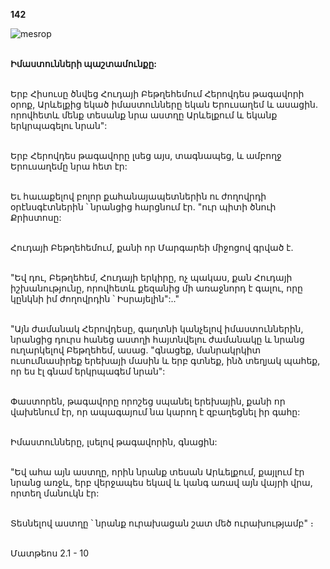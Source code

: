 **142**

![mesrop](https://volamar.ru/audio_video/foto/01/detbible/B300.BMP)

\
**Իմաստունների պաշտամունքը:**

\
Երբ Հիսուսը ծնվեց Հուդայի Բեթղեհեմում Հերովդես թագավորի օրոք, Արևելքից եկած իմաստունները եկան Երուսաղեմ և ասացին. որովհետև մենք տեսանք նրա աստղը Արևելքում և եկանք երկրպագելու նրան":

\
Երբ Հերովդես թագավորը լսեց այս, տագնապեց, և ամբողջ Երուսաղեմը նրա հետ էր:

\
Եւ հաւաքելով բոլոր քահանայապետներին ու ժողովրդի օրէնսգէտներին ՝ նրանցից հարցնում էր. "ուր պիտի ծնուի Քրիստոսը:

\
Հուդայի Բեթղեհեմում, քանի որ Մարգարեի միջոցով գրված է.

\
"Եվ դու, Բեթղեհեմ, Հուդայի երկիրը, ոչ պակաս, քան Հուդայի իշխանությունը, որովհետև քեզանից մի առաջնորդ է գալու, որը կընկնի իմ ժողովրդին ՝ Իսրայելին":.."

\
"Այն ժամանակ Հերովդեսը, գաղտնի կանչելով իմաստուններին, նրանցից դուրս հանեց աստղի հայտնվելու ժամանակը և նրանց ուղարկելով Բեթղեհեմ, ասաց. "գնացեք, մանրակրկիտ ուսումնասիրեք երեխայի մասին և երբ գտնեք, ինձ տեղյակ պահեք, որ ես էլ գնամ երկրպագեմ նրան":

\
Փաստորեն, թագավորը որոշեց սպանել երեխային, քանի որ վախենում էր, որ ապագայում նա կարող է զբաղեցնել իր գահը:

\
Իմաստունները, լսելով թագավորին, գնացին:

\
"Եվ ահա այն աստղը, որին նրանք տեսան Արևելքում, քայլում էր նրանց առջև, երբ վերջապես եկավ և կանգ առավ այն վայրի վրա, որտեղ մանուկն էր:

\
Տեսնելով աստղը ՝ նրանք ուրախացան շատ մեծ ուրախությամբ" ։

\
Մատթեոս 2.1 - 10
